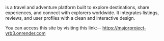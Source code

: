 is a travel and adventure platform built to explore destinations, share experiences, and connect with explorers worldwide.
It integrates listings, reviews, and user profiles with a clean and interactive design.

You can access this site by visiting this link:-- https://majorproject-yrb3.onrender.com
